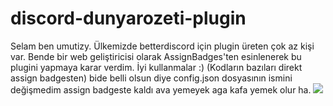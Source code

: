 # discord-dunyarozeti-plugin
Selam ben umutizy. Ülkemizde betterdiscord için plugin üreten çok az kişi var. Bende bir web geliştiricisi olarak AssignBadges'ten esinlenerek bu plugini yapmaya karar verdim. İyi kullanmalar :) (Kodların bazıları direkt assign badgesten) bide belli olsun diye config.json dosyasının ismini değişmedim assign badgeste kaldı ava yemeyek aga kafa yemek olur ha.
<img src="https://user-images.githubusercontent.com/102044164/159493791-a1a1adf0-bde2-44b0-830b-402a743895a7.png">
